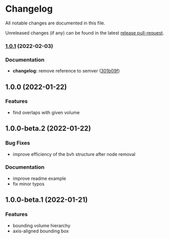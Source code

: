 # Changelog

All notable changes are documented in this file.

Unreleased changes (if any) can be found in the latest [release pull-request].

[release pull-request]: https://github.com/jcornaz/bvh-arena/pulls?q=is%3Apr+is%3Aopen+label%3A%22autorelease%3A+pending%22

### [1.0.1](https://github.com/jcornaz/bvh-arena/compare/v1.0.0...v1.0.1) (2022-02-03)


### Documentation

* **changelog:** remove reference to semver ([301b09f](https://github.com/jcornaz/bvh-arena/commit/301b09f62dd23434fffa9daa675f9a5ea911b42e))

## 1.0.0 (2022-01-22)

### Features

* find overlaps with given volume 


## 1.0.0-beta.2 (2022-01-22)

### Bug Fixes

- improve efficiency of the bvh structure after node removal


### Documentation

- improve readme example
- fix minor typos


## 1.0.0-beta.1 (2022-01-21)

### Features

* bounding volume hierarchy
* axis-aligned bounding box
